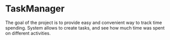 # TaskManager
The goal of the project is to provide easy and convenient way to track time spending. System allows to create tasks, and see how much time was spent on different activities.
